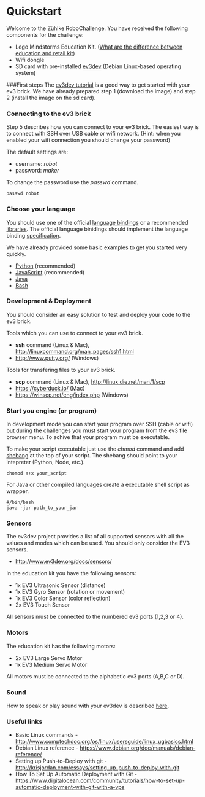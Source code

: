 # Quickstart
Welcome to the Zühlke RoboChallenge. You have received the following components for the challenge:
* Lego Mindstorms Education Kit. ([What are the difference between education and retail kit](http://robotsquare.com/2013/11/25/difference-between-ev3-home-edition-and-education-ev3/))
* Wifi dongle
* SD card with pre-installed [ev3dev](http://www.ev3dev.org) (Debian Linux-based operating system)

###First steps
The [ev3dev tutorial](http://www.ev3dev.org/docs/getting-started/) is a good way to get started with your ev3 brick. We have already prepared step 1 (download the image) and step 2 (install the image on the sd card). 


### Connecting to the ev3 brick
Step 5 describes how you can connect to your ev3 brick. The easiest way is to connect with SSH over USB cable or wifi network. (Hint: when you enabled your wifi connection you should change your password)

The default settings are:
* username: _robot_
* password: _maker_

To change the password use the _passwd_ command.
```
passwd robot
```

### Choose your language
You should use one of the official [language bindings](https://github.com/ev3dev/ev3dev-lang) or a recommended [libraries](http://www.ev3dev.org/docs/libraries/). 
The official language binidings should implement the language binding [specification](http://ev3dev-lang.readthedocs.io).

We have already provided some basic examples to get you started very quickly. 
* [Python](framework/python) (recommended)
* [JavaScript](framework/javascript) (recommended)
* [Java](framework/java)
* [Bash](framework/bash)


### Development & Deployment 
You should consider an easy solution to test and deploy your code to the ev3 brick. 

Tools which you can use to connect to your ev3 brick. 
- __ssh__ command (Linux & Mac), http://linuxcommand.org/man_pages/ssh1.html
- http://www.putty.org/ (Windows)


Tools for transfering files to your ev3 brick.
- __scp__ command (Linux & Mac), http://linux.die.net/man/1/scp
- https://cyberduck.io/ (Mac)
- https://winscp.net/eng/index.php (Windows)


### Start you engine (or program)
In development mode you can start your program over SSH (cable or wifi) but during the challenges you must start your program from the ev3 file browser menu. To achive that your program must be executable. 

To make your script executable just use the _chmod_ command and add [shebang](https://bash.cyberciti.biz/guide/Shebang) at the top of your script. 
The shebang should point to your intepreter (Python, Node, etc.). 

```
chomod a+x your_script
```

For Java or other compiled languages create a executable shell script as wrapper.

```
#/bin/bash
java -jar path_to_your_jar
```

### Sensors
The ev3dev project provides a list of all supported sensors with all the values and modes which can be used. You should only consider the EV3 sensors.
- http://www.ev3dev.org/docs/sensors/

In the education kit you have the following sensors:
- 1x EV3 Ultrasonic Sensor (distance)
- 1x EV3 Gyro Sensor (rotation or movement)
- 1x EV3 Color Sensor (color reflection)
- 2x EV3 Touch Sensor

All sensors must be connected to the numbered ev3 ports (1,2,3 or 4). 

### Motors
The education kit has the following motors:
- 2x EV3 Large Servo Motor
- 1x EV3 Medium Servo Motor

All motors must be connected to the alphabetic ev3 ports (A,B,C or D). 

### Sound
How to speak or play sound with your ev3dev is described [here](https://github.com/ev3dev/ev3dev/wiki/Using-Sound).

### Useful links
* Basic Linux commands - http://www.comptechdoc.org/os/linux/usersguide/linux_ugbasics.html
* Debian Linux reference - https://www.debian.org/doc/manuals/debian-reference/
* Setting up Push-to-Deploy with git - http://krisjordan.com/essays/setting-up-push-to-deploy-with-git
* How To Set Up Automatic Deployment with Git - https://www.digitalocean.com/community/tutorials/how-to-set-up-automatic-deployment-with-git-with-a-vps


